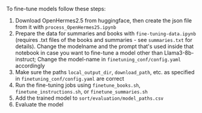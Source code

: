 To fine-tune models follow these steps:

1. Download OpenHermes2.5 from huggingface, then create the json file from it with `process_OpenHermes25.ipynb`
2. Prepare the data for summaries and books with `fine-tuning-data.ipynb` (requires .txt files of the books and summaries - see `summaries.txt` for details). Change the modelname and the prompt that's used inside that notebook in case you want to fine-tune a model other than Llama3-8b-instruct; Change the model-name in `finetuning_conf/config.yaml` accordingly
3. Make sure the paths `local_output_dir`, `download_path`, etc. as specified in `finetuning_conf/config.yaml` are correct  
4. Run the fine-tuning jobs using `finetune_books.sh`, `finetune_instructions.sh`, or `finetune_summaries.sh` 
5. Add the trained model to `sort/evaluation/model_paths.csv`
6. Evaluate the model 